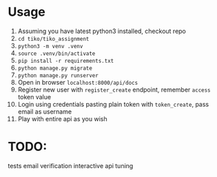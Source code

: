 # Usage

1. Assuming you have latest python3 installed, checkout repo
2. `cd tiko/tiko_assignment`
3. `python3 -m venv .venv`
4. `source .venv/bin/activate`
5. `pip install -r requirements.txt`
6. `python manage.py migrate`
7. `python manage.py runserver`
8. Open in browser `localhost:8000/api/docs`
9. Register new user with `register_create` endpoint, remember `access` token value
10. Login using credentials pasting plain token with `token_create`, pass email as username
11. Play with entire api as you wish

# TODO:

tests
email verification
interactive api tuning
